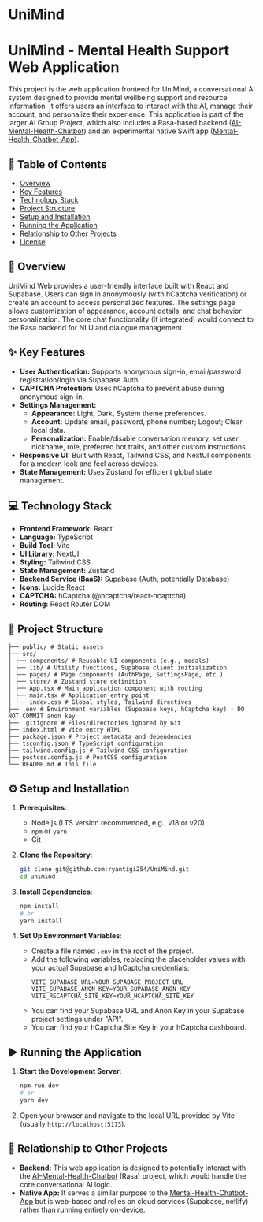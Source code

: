 # UniMind
# UniMind - Mental Health Support Web Application

This project is the web application frontend for UniMind, a conversational AI system designed to provide mental wellbeing support and resource information. It offers users an interface to interact with the AI, manage their account, and personalize their experience. This application is part of the larger AI Group Project, which also includes a Rasa-based backend ([AI-Mental-Health-Chatbot](https://github.com/ryantigi254/AI-Mental-Health-Chatbot)) and an experimental native Swift app ([Mental-Health-Chatbot-App](https://github.com/ryantigi254/Mental-Health-Chatbot-App)).

## :bookmark_tabs: Table of Contents

*   [Overview](#rocket-overview)
*   [Key Features](#sparkles-key-features)
*   [Technology Stack](#computer-technology-stack)
*   [Project Structure](#file_folder-project-structure)
*   [Setup and Installation](#gear-setup-and-installation)
*   [Running the Application](#arrow_forward-running-the-application)
*   [Relationship to Other Projects](#link-relationship-to-other-projects)
*   [License](#memo-license)

## :rocket: Overview

UniMind Web provides a user-friendly interface built with React and Supabase. Users can sign in anonymously (with hCaptcha verification) or create an account to access personalized features. The settings page allows customization of appearance, account details, and chat behavior personalization. The core chat functionality (if integrated) would connect to the Rasa backend for NLU and dialogue management.

## :sparkles: Key Features

*   **User Authentication:** Supports anonymous sign-in, email/password registration/login via Supabase Auth.
*   **CAPTCHA Protection:** Uses hCaptcha to prevent abuse during anonymous sign-in.
*   **Settings Management:**
    *   **Appearance:** Light, Dark, System theme preferences.
    *   **Account:** Update email, password, phone number; Logout; Clear local data.
    *   **Personalization:** Enable/disable conversation memory, set user nickname, role, preferred bot traits, and other custom instructions.
*   **Responsive UI:** Built with React, Tailwind CSS, and NextUI components for a modern look and feel across devices.
*   **State Management:** Uses Zustand for efficient global state management.

## :computer: Technology Stack

*   **Frontend Framework:** React
*   **Language:** TypeScript
*   **Build Tool:** Vite
*   **UI Library:** NextUI
*   **Styling:** Tailwind CSS
*   **State Management:** Zustand
*   **Backend Service (BaaS):** Supabase (Auth, potentially Database)
*   **Icons:** Lucide React
*   **CAPTCHA:** hCaptcha (@hcaptcha/react-hcaptcha)
*   **Routing:** React Router DOM

## :file_folder: Project Structure
```
├── public/ # Static assets
├── src/
│ ├── components/ # Reusable UI components (e.g., modals)
│ ├── lib/ # Utility functions, Supabase client initialization
│ ├── pages/ # Page components (AuthPage, SettingsPage, etc.)
│ ├── store/ # Zustand store definition
│ ├── App.tsx # Main application component with routing
│ ├── main.tsx # Application entry point
│ └── index.css # Global styles, Tailwind directives
├── .env # Environment variables (Supabase keys, hCaptcha key) - DO NOT COMMIT anon key
├── .gitignore # Files/directories ignored by Git
├── index.html # Vite entry HTML
├── package.json # Project metadata and dependencies
├── tsconfig.json # TypeScript configuration
├── tailwind.config.js # Tailwind CSS configuration
├── postcss.config.js # PostCSS configuration
└── README.md # This file
```

## :gear: Setup and Installation

1.  **Prerequisites**:
    *   Node.js (LTS version recommended, e.g., v18 or v20)
    *   `npm` or `yarn`
    *   Git

2.  **Clone the Repository**:
    ```bash
    git clone git@github.com:ryantigi254/UniMind.git
    cd unimind
    ```

3.  **Install Dependencies**:
    ```bash
    npm install
    # or
    yarn install
    ```

4.  **Set Up Environment Variables**:
    *   Create a file named `.env` in the root of the project.
    *   Add the following variables, replacing the placeholder values with your actual Supabase and hCaptcha credentials:
        ```dotenv
        VITE_SUPABASE_URL=YOUR_SUPABASE_PROJECT_URL
        VITE_SUPABASE_ANON_KEY=YOUR_SUPABASE_ANON_KEY
        VITE_RECAPTCHA_SITE_KEY=YOUR_HCAPTCHA_SITE_KEY
        ```
    *   You can find your Supabase URL and Anon Key in your Supabase project settings under "API".
    *   You can find your hCaptcha Site Key in your hCaptcha dashboard.

## :arrow_forward: Running the Application

1.  **Start the Development Server**:
    ```bash
    npm run dev
    # or
    yarn dev
    ```
2.  Open your browser and navigate to the local URL provided by Vite (usually `http://localhost:5173`).

## :link: Relationship to Other Projects

*   **Backend:** This web application is designed to potentially interact with the [AI-Mental-Health-Chatbot](https://github.com/ryantigi254/AI-Mental-Health-Chatbot) (Rasa) project, which would handle the core conversational AI logic.
*   **Native App:** It serves a similar purpose to the [Mental-Health-Chatbot-App](https://github.com/ryantigi254/Mental-Health-Chatbot-App) but is web-based and relies on cloud services (Supabase, netlify) rather than running entirely on-device.
